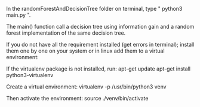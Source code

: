In the randomForestAndDecisionTree folder on terminal, type " python3 main.py ". 

The main() function call a decision tree using information gain and a random forest implementation of the same decision tree.

If you do not have all the requirement installed (get errors in terminal); install them one by one on your system or in linux add them to a virtual environment:

If the virtualenv package is not installed, run: apt-get update apt-get install python3-virtualenv

Create a virtual environment: virtualenv -p /usr/bin/python3 venv

Then activate the environment: source ./venv/bin/activate
